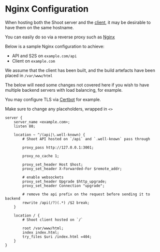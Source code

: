 # Nginx Configuration

When hosting both the Shoot server and the [client](https://github.com/MaddyUnderStars/shoot-client),
it may be desirable to have them on the same hostname.

You can easily do so via a reverse proxy such as [Nginx](https://nginx.org/)

Below is a sample Nginx configuration to achieve:

- API and S2S on `example.com/api`
- Client on `example.com`

We assume that the client has been built, and the build artefacts have been placed in `/var/www/html`

The below will need some changes not covered here if you wish to have multiple backend servers with load balancing, for example.

You may configure TLS via [Certbot](https://certbot.eff.org/) for example.

Make sure to change any placeholders, wrapped in `<>`

```nginx
server {
	server_name <example.com>;
	listen 80;

	location ~ ^/(api|\.well-known) {
		# Shoot API hosted on `/api` and `.well-known` pass through

		proxy_pass http://127.0.0.1:3001;

		proxy_no_cache 1;
		
		proxy_set_header Host $host;
		proxy_set_header X-Forwarded-For $remote_addr;

		# enable websockets
		proxy_set_header Upgrade $http_upgrade;
		proxy_set_header Connection "upgrade";

		# remove the api prefix on the request before sending it to backend
		rewrite /api(/?)(.*) /$2 break;
	}

	location / {
		# Shoot client hosted on `/`

		root /var/www/html;
		index index.html;
		try_files $uri /index.html =404;
	}
}
```